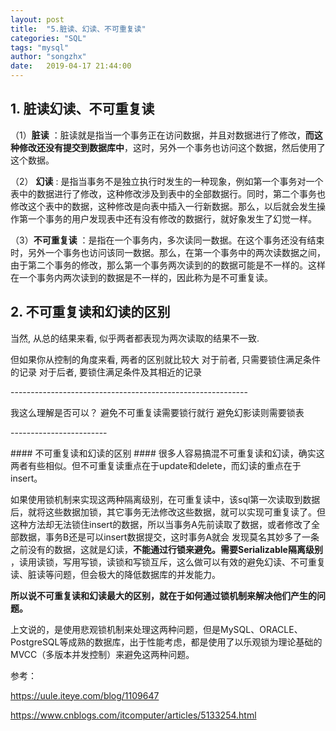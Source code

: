 ```yaml
---
layout: post
title:  "5.脏读、幻读、不可重复读"
categories: "SQL"
tags: "mysql"
author: "songzhx"
date:   2019-04-17 21:44:00
---
```


## 1. 脏读幻读、不可重复读

（1）**脏读** ：脏读就是指当一个事务正在访问数据，并且对数据进行了修改，**而这种修改还没有提交到数据库中**，这时，另外一个事务也访问这个数据，然后使用了这个数据。

（2） **幻读** : 是指当事务不是独立执行时发生的一种现象，例如第一个事务对一个表中的数据进行了修改，这种修改涉及到表中的全部数据行。同时，第二个事务也修改这个表中的数据，这种修改是向表中插入一行新数据。那么，以后就会发生操作第一个事务的用户发现表中还有没有修改的数据行，就好象发生了幻觉一样。

（3）**不可重复读** ：是指在一个事务内，多次读同一数据。在这个事务还没有结束时，另外一个事务也访问该同一数据。那么，在第一个事务中的两次读数据之间，由于第二个事务的修改，那么第一个事务两次读到的的数据可能是不一样的。这样在一个事务内两次读到的数据是不一样的，因此称为是不可重复读。



##  2. 不可重复读和幻读的区别

当然,  从总的结果来看,  似乎两者都表现为两次读取的结果不一致.

但如果你从控制的角度来看,  两者的区别就比较大
对于前者,  只需要锁住满足条件的记录
对于后者,  要锁住满足条件及其相近的记录

\-----------------------------------------------------------

我这么理解是否可以？
避免不可重复读需要锁行就行
避免幻影读则需要锁表

\------------------------

\#### 不可重复读和幻读的区别 ####
很多人容易搞混不可重复读和幻读，确实这两者有些相似。但不可重复读重点在于update和delete，而幻读的重点在于insert。

如果使用锁机制来实现这两种隔离级别，在可重复读中，该sql第一次读取到数据后，就将这些数据加锁，其它事务无法修改这些数据，就可以实现可重复读了。但这种方法却无法锁住insert的数据，所以当事务A先前读取了数据，或者修改了全部数据，事务B还是可以insert数据提交，这时事务A就会 发现莫名其妙多了一条之前没有的数据，这就是幻读，**不能通过行锁来避免。需要Serializable隔离级别** ，读用读锁，写用写锁，读锁和写锁互斥，这么做可以有效的避免幻读、不可重复读、脏读等问题，但会极大的降低数据库的并发能力。

**所以说不可重复读和幻读最大的区别，就在于如何通过锁机制来解决他们产生的问题。**

上文说的，是使用悲观锁机制来处理这两种问题，但是MySQL、ORACLE、PostgreSQL等成熟的数据库，出于性能考虑，都是使用了以乐观锁为理论基础的MVCC（多版本并发控制）来避免这两种问题。



参考：

 https://uule.iteye.com/blog/1109647

https://www.cnblogs.com/itcomputer/articles/5133254.html